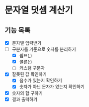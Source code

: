 # 문자열 덧셈 계산기

## 기능 목록

- [x]  문자열 입력받기
- [ ]  구분자를 기준으로 숫자를 분리하기
    - [x]  쉼표(,)
    - [x]  콜론(:)
    - [ ]  커스텀 구분자
- [x]  잘못된 값 확인하기
    - [x]  음수가 있는지 확인하기
    - [x]  숫자가 아닌 문자가 있는지 확인하기
- [x]  숫자의 합 구하기
- [x]  결과 출력하기